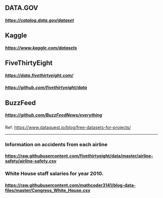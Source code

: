 
## DATA.GOV
##### https://catalog.data.gov/dataset

## Kaggle
##### https://www.kaggle.com/datasets

## FiveThirtyEight
##### https://data.fivethirtyeight.com/
##### https://github.com/fivethirtyeight/data

## BuzzFeed
##### https://github.com/BuzzFeedNews/everything

Ref:
https://www.dataquest.io/blog/free-datasets-for-projects/
____________________________________________________________________________________________________________
### Information on accidents from each airline
#### https://raw.githubusercontent.com/fivethirtyeight/data/master/airline-safety/airline-safety.csv

### White House staff salaries for year 2010.
#### https://raw.githubusercontent.com/mathcoder3141/blog-data-files/master/Congress_White_House.csv



